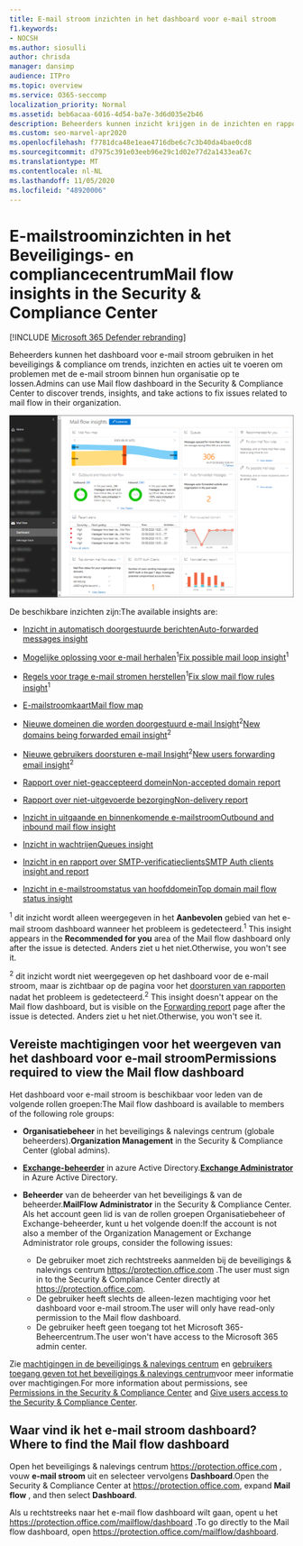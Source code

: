 ```yaml
---
title: E-mail stroom inzichten in het dashboard voor e-mail stroom
f1.keywords:
- NOCSH
ms.author: siosulli
author: chrisda
manager: dansimp
audience: ITPro
ms.topic: overview
ms.service: O365-seccomp
localization_priority: Normal
ms.assetid: beb6acaa-6016-4d54-ba7e-3d6d035e2b46
description: Beheerders kunnen inzicht krijgen in de inzichten en rapporten die beschikbaar zijn in het dashboard voor de e-mail stroom van de beveiligings & compliance Center.
ms.custom: seo-marvel-apr2020
ms.openlocfilehash: f7781dca48e1eae4716dbe6c7c3b40da4bae0cd8
ms.sourcegitcommit: d7975c391e03eeb96e29c1d02e77d2a1433ea67c
ms.translationtype: MT
ms.contentlocale: nl-NL
ms.lasthandoff: 11/05/2020
ms.locfileid: "48920006"
---
```

# <a name="mail-flow-insights-in-the-security--compliance-center"></a><span data-ttu-id="38d66-103">E-mailstroominzichten in het Beveiligings- en compliancecentrum</span><span class="sxs-lookup"><span data-stu-id="38d66-103">Mail flow insights in the Security & Compliance Center</span></span>

[!INCLUDE [Microsoft 365 Defender rebranding](../includes/microsoft-defender-for-office.md)]


<span data-ttu-id="38d66-104">Beheerders kunnen het dashboard voor e-mail stroom gebruiken in het beveiligings & compliance om trends, inzichten en acties uit te voeren om problemen met de e-mail stroom binnen hun organisatie op te lossen.</span><span class="sxs-lookup"><span data-stu-id="38d66-104">Admins can use Mail flow dashboard in the Security & Compliance Center to discover trends, insights, and take actions to fix issues related to mail flow in their organization.</span></span>

![Het dashboard voor e-mail stroom in de beveiligings & compliance](../../media/mail-flow-dashboard-v2.png)

<span data-ttu-id="38d66-106">De beschikbare inzichten zijn:</span><span class="sxs-lookup"><span data-stu-id="38d66-106">The available insights are:</span></span>

- [<span data-ttu-id="38d66-107">Inzicht in automatisch doorgestuurde berichten</span><span class="sxs-lookup"><span data-stu-id="38d66-107">Auto-forwarded messages insight</span></span>](mfi-auto-forwarded-messages-report.md)

- <span data-ttu-id="38d66-108">[Mogelijke oplossing voor e-mail herhalen](mfi-mail-loop-insight.md)<sup>1</sup></span><span class="sxs-lookup"><span data-stu-id="38d66-108">[Fix possible mail loop insight](mfi-mail-loop-insight.md)<sup>1</sup></span></span>

- <span data-ttu-id="38d66-109">[Regels voor trage e-mail stromen herstellen](mfi-slow-mail-flow-rules-insight.md)<sup>1</sup></span><span class="sxs-lookup"><span data-stu-id="38d66-109">[Fix slow mail flow rules insight](mfi-slow-mail-flow-rules-insight.md)<sup>1</sup></span></span>

- [<span data-ttu-id="38d66-110">E-mailstroomkaart</span><span class="sxs-lookup"><span data-stu-id="38d66-110">Mail flow map</span></span>](mfi-mail-flow-map-report.md)

- <span data-ttu-id="38d66-111">[Nieuwe domeinen die worden doorgestuurd e-mail Insight](mfi-new-domains-being-forwarded-email.md)<sup>2</sup></span><span class="sxs-lookup"><span data-stu-id="38d66-111">[New domains being forwarded email insight](mfi-new-domains-being-forwarded-email.md)<sup>2</sup></span></span>

- <span data-ttu-id="38d66-112">[Nieuwe gebruikers doorsturen e-mail Insight](mfi-new-users-forwarding-email.md)<sup>2</sup></span><span class="sxs-lookup"><span data-stu-id="38d66-112">[New users forwarding email insight](mfi-new-users-forwarding-email.md)<sup>2</sup></span></span>

- [<span data-ttu-id="38d66-113">Rapport over niet-geaccepteerd domein</span><span class="sxs-lookup"><span data-stu-id="38d66-113">Non-accepted domain report</span></span>](mfi-non-accepted-domain-report.md)

- [<span data-ttu-id="38d66-114">Rapport over niet-uitgevoerde bezorging</span><span class="sxs-lookup"><span data-stu-id="38d66-114">Non-delivery report</span></span>](mfi-non-delivery-report.md)

- [<span data-ttu-id="38d66-115">Inzicht in uitgaande en binnenkomende e-mailstroom</span><span class="sxs-lookup"><span data-stu-id="38d66-115">Outbound and inbound mail flow insight</span></span>](mfi-outbound-and-inbound-mail-flow.md)

- [<span data-ttu-id="38d66-116">Inzicht in wachtrijen</span><span class="sxs-lookup"><span data-stu-id="38d66-116">Queues insight</span></span>](mfi-queue-alerts-and-queues.md)

- [<span data-ttu-id="38d66-117">Inzicht in en rapport over SMTP-verificatieclients</span><span class="sxs-lookup"><span data-stu-id="38d66-117">SMTP Auth clients insight and report</span></span>](mfi-smtp-auth-clients-report.md)

- [<span data-ttu-id="38d66-118">Inzicht in e-mailstroomstatus van hoofddomein</span><span class="sxs-lookup"><span data-stu-id="38d66-118">Top domain mail flow status insight</span></span>](mfi-domain-mail-flow-status-insight.md)

<span data-ttu-id="38d66-119"><sup>1</sup> dit inzicht wordt alleen weergegeven in het **Aanbevolen** gebied van het e-mail stroom dashboard wanneer het probleem is gedetecteerd.</span><span class="sxs-lookup"><span data-stu-id="38d66-119"><sup>1</sup> This insight appears in the **Recommended for you** area of the Mail flow dashboard only after the issue is detected.</span></span> <span data-ttu-id="38d66-120">Anders ziet u het niet.</span><span class="sxs-lookup"><span data-stu-id="38d66-120">Otherwise, you won't see it.</span></span>

<span data-ttu-id="38d66-121"><sup>2</sup> dit inzicht wordt niet weergegeven op het dashboard voor de e-mail stroom, maar is zichtbaar op de pagina voor het [doorsturen van rapporten](view-mail-flow-reports.md#forwarding-report) nadat het probleem is gedetecteerd.</span><span class="sxs-lookup"><span data-stu-id="38d66-121"><sup>2</sup> This insight doesn't appear on the Mail flow dashboard, but is visible on the [Forwarding report](view-mail-flow-reports.md#forwarding-report) page after the issue is detected.</span></span> <span data-ttu-id="38d66-122">Anders ziet u het niet.</span><span class="sxs-lookup"><span data-stu-id="38d66-122">Otherwise, you won't see it.</span></span>

## <a name="permissions-required-to-view-the-mail-flow-dashboard"></a><span data-ttu-id="38d66-123">Vereiste machtigingen voor het weergeven van het dashboard voor e-mail stroom</span><span class="sxs-lookup"><span data-stu-id="38d66-123">Permissions required to view the Mail flow dashboard</span></span>

<span data-ttu-id="38d66-124">Het dashboard voor e-mail stroom is beschikbaar voor leden van de volgende rollen groepen:</span><span class="sxs-lookup"><span data-stu-id="38d66-124">The Mail flow dashboard is available to members of the following role groups:</span></span>

- <span data-ttu-id="38d66-125">**Organisatiebeheer** in het beveiligings & nalevings centrum (globale beheerders).</span><span class="sxs-lookup"><span data-stu-id="38d66-125">**Organization Management** in the Security & Compliance Center (global admins).</span></span>

- <span data-ttu-id="38d66-126">**[Exchange-beheerder](https://docs.microsoft.com/azure/active-directory/users-groups-roles/directory-assign-admin-roles#exchange-administrator)** in azure Active Directory.</span><span class="sxs-lookup"><span data-stu-id="38d66-126">**[Exchange Administrator](https://docs.microsoft.com/azure/active-directory/users-groups-roles/directory-assign-admin-roles#exchange-administrator)** in Azure Active Directory.</span></span>

- <span data-ttu-id="38d66-127">**Beheerder** van de beheerder van het beveiligings & van de beheerder.</span><span class="sxs-lookup"><span data-stu-id="38d66-127">**MailFlow Administrator** in the Security & Compliance Center.</span></span> <span data-ttu-id="38d66-128">Als het account geen lid is van de rollen groepen Organisatiebeheer of Exchange-beheerder, kunt u het volgende doen:</span><span class="sxs-lookup"><span data-stu-id="38d66-128">If the account is not also a member of the Organization Management or Exchange Administrator role groups, consider the following issues:</span></span>
  - <span data-ttu-id="38d66-129">De gebruiker moet zich rechtstreeks aanmelden bij de beveiligings & nalevings centrum <https://protection.office.com> .</span><span class="sxs-lookup"><span data-stu-id="38d66-129">The user must sign in to the Security & Compliance Center directly at <https://protection.office.com>.</span></span>
  - <span data-ttu-id="38d66-130">De gebruiker heeft slechts de alleen-lezen machtiging voor het dashboard voor e-mail stroom.</span><span class="sxs-lookup"><span data-stu-id="38d66-130">The user will only have read-only permission to the Mail flow dashboard.</span></span>
  - <span data-ttu-id="38d66-131">De gebruiker heeft geen toegang tot het Microsoft 365-Beheercentrum.</span><span class="sxs-lookup"><span data-stu-id="38d66-131">The user won't have access to the Microsoft 365 admin center.</span></span>

<span data-ttu-id="38d66-132">Zie [machtigingen in de beveiligings & nalevings centrum](permissions-in-the-security-and-compliance-center.md) en [gebruikers toegang geven tot het beveiligings & nalevings centrum](grant-access-to-the-security-and-compliance-center.md)voor meer informatie over machtigingen.</span><span class="sxs-lookup"><span data-stu-id="38d66-132">For more information about permissions, see [Permissions in the Security & Compliance Center](permissions-in-the-security-and-compliance-center.md) and [Give users access to the Security & Compliance Center](grant-access-to-the-security-and-compliance-center.md).</span></span>

## <a name="where-to-find-the-mail-flow-dashboard"></a><span data-ttu-id="38d66-133">Waar vind ik het e-mail stroom dashboard?</span><span class="sxs-lookup"><span data-stu-id="38d66-133">Where to find the Mail flow dashboard</span></span>

<span data-ttu-id="38d66-134">Open het beveiligings & nalevings centrum <https://protection.office.com> , vouw **e-mail stroom** uit en selecteer vervolgens **Dashboard**.</span><span class="sxs-lookup"><span data-stu-id="38d66-134">Open the Security & Compliance Center at <https://protection.office.com>, expand **Mail flow** , and then select **Dashboard**.</span></span>

<span data-ttu-id="38d66-135">Als u rechtstreeks naar het e-mail flow dashboard wilt gaan, opent u het <https://protection.office.com/mailflow/dashboard> .</span><span class="sxs-lookup"><span data-stu-id="38d66-135">To go directly to the Mail flow dashboard, open <https://protection.office.com/mailflow/dashboard>.</span></span>
